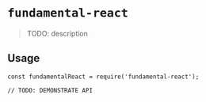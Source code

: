 # `fundamental-react`

> TODO: description

## Usage

```
const fundamentalReact = require('fundamental-react');

// TODO: DEMONSTRATE API
```
